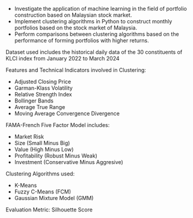 - Investigate the application of machine learning in the field of portfolio construction based on Malaysian stock market.
- Implement clustering algorithms in Python to construct monthly portfolios based on the stock market of Malaysia.
- Perform comparisons between clustering algorithms based on the performance of forming portfolios with higher returns.

Dataset used includes the historical daily data of the 30 constituents of KLCI index from January 2022 to March 2024

Features and Technical Indicators involved in Clustering:
- Adjusted Closing Price
- Garman-Klass Volatility
- Relative Strength Index
- Bollinger Bands
- Average True Range
- Moving Average Convergence Divergence

FAMA-French Five Factor Model includes:
- Market Risk
- Size (Small Minus Big)
- Value (High Minus Low)
- Profitability (Robust Minus Weak)
- Investment (Conservative Minus Aggresive)

Clustering Algorithms used:
- K-Means
- Fuzzy C-Means (FCM)
- Gaussian Mixture Model (GMM)

Evaluation Metric:
Silhouette Score
